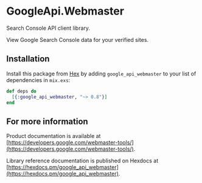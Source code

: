 # GoogleApi.Webmaster

Search Console API client library.

View Google Search Console data for your verified sites.

## Installation

Install this package from [Hex](https://hex.pm) by adding
`google_api_webmaster` to your list of dependencies in `mix.exs`:

```elixir
def deps do
  [{:google_api_webmaster, "~> 0.8"}]
end
```

## For more information

Product documentation is available at [https://developers.google.com/webmaster-tools/](https://developers.google.com/webmaster-tools/).

Library reference documentation is published on Hexdocs at
[https://hexdocs.pm/google_api_webmaster](https://hexdocs.pm/google_api_webmaster).
